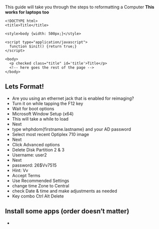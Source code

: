 This guide will take you through the steps to reformatting a Computer
**This works for laptops too**

    <!DOCTYPE html>
    <title>Title</title>

    <style>body {width: 500px;}</style>

    <script type="application/javascript">
      function $init() {return true;}
    </script>

    <body>
      <p checked class="title" id='title'>Title</p>
      <!-- here goes the rest of the page -->
    </body>

**Lets Format!**
------------------------
* Are you using an ethernet jack that is enabled for reimaging?
* Turn it on while tapping the F12 key
* Wait for boot options 
* Microsoft Window Setup (x64)
* This will take a while to load
* Next 
* type whphdom\{firstname.lastname} and your AD password
* Select most recent Optiplex 710 image
* Next
* Click Advanced options
* Delete Disk Partition 2 & 3
* Username: user2
* Next
* password: 26$Vv7515
* Hint: Vv
* Accept Terms
* Use Recommended Settings
* change time Zone to Central
* check Date & time and make adjustments as needed
* Key combo Ctrl Alt Delete


**Install some apps** (order doesn’t matter)
------------------------
*  




